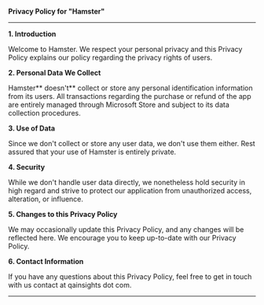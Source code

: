 **Privacy Policy for "Hamster"**

---

**1. Introduction**

Welcome to Hamster. We respect your personal privacy and this Privacy Policy explains our policy regarding the privacy rights of users.

**2. Personal Data We Collect**

Hamster** doesn't** collect or store any personal identification information from its users. All transactions regarding the purchase or refund of the app are entirely managed through Microsoft Store and subject to its data collection procedures.

**3. Use of Data**

Since we don't collect or store any user data, we don't use them either. Rest assured that your use of Hamster is entirely private.

**4. Security**

While we don't handle user data directly, we nonetheless hold security in high regard and strive to protect our application from unauthorized access, alteration, or influence.

**5. Changes to this Privacy Policy**

We may occasionally update this Privacy Policy, and any changes will be reflected here. We encourage you to keep up-to-date with our Privacy Policy.

**6. Contact Information**

If you have any questions about this Privacy Policy, feel free to get in touch with us contact at qainsights dot com.

---